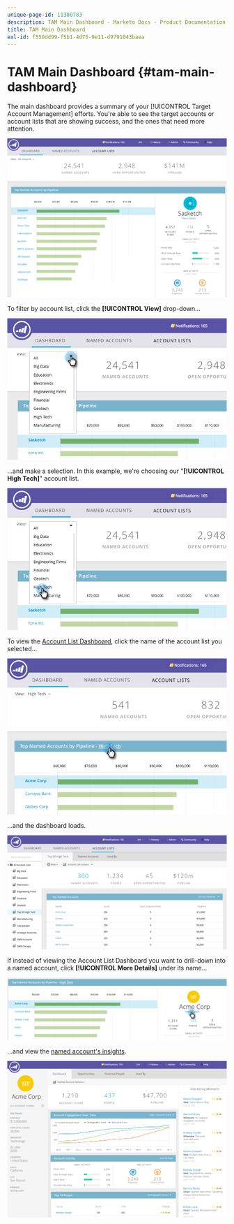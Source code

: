 ```yaml
---
unique-page-id: 11380783
description: TAM Main Dashboard - Marketo Docs - Product Documentation
title: TAM Main Dashboard
exl-id: f550dd99-f5b1-4d75-9e11-d9791043baea
---
```

# TAM Main Dashboard {#tam-main-dashboard}

The main dashboard provides a summary of your [!UICONTROL Target Account Management] efforts. You're able to see the target accounts or account lists that are showing success, and the ones that need more attention.

![](assets/one.png)

To filter by account list, click the **[!UICONTROL View]** drop-down...

![](assets/two.png)

...and make a selection. In this example, we're choosing our "**[!UICONTROL High Tech]**" account list.

![](assets/three.png)

To view the [Account List Dashboard](/help/marketo/product-docs/target-account-management/measure/account-list-insights.md#account-list-dashboard), click the name of the account list you selected...

![](assets/four.png)

...and the dashboard loads.

![](assets/five.png)

If instead of viewing the Account List Dashboard you want to drill-down into a named account, click **[!UICONTROL More Details]** under its name...

![](assets/six.png)

...and view the [named account's insights](/help/marketo/product-docs/target-account-management/measure/named-account-insights.md).

![](assets/seven.png)
